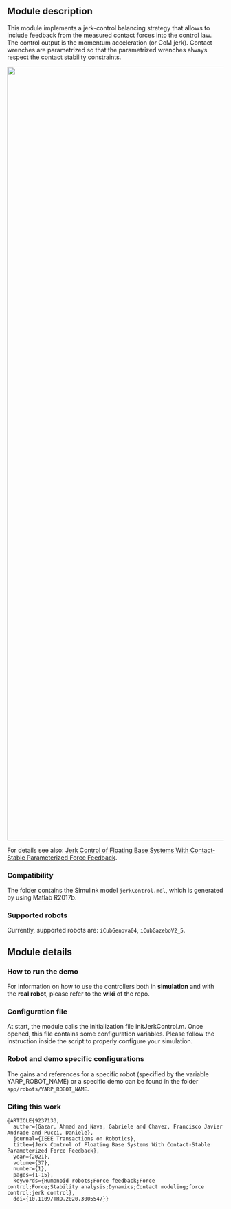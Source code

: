 ## Module description

This module implements a jerk-control balancing strategy that allows to include feedback from the measured contact forces into the control law. The control output is the momentum acceleration (or CoM jerk). Contact wrenches are parametrized so that the parametrized wrenches always respect the contact stability constraints.

<img src="/doc/pics/jerkControl.png" width="1800"> 

For details see also: [Jerk Control of Floating Base Systems With Contact-Stable Parameterized Force Feedback](https://ieeexplore.ieee.org/document/9237133).

### Compatibility

The folder contains the Simulink model `jerkControl.mdl`, which is generated by using Matlab R2017b.

### Supported robots

Currently, supported robots are: `iCubGenova04`, `iCubGazeboV2_5`.

## Module details

### How to run the demo

For information on how to use the controllers both in **simulation** and with the **real robot**, please refer to the **wiki** of the repo.

### Configuration file

At start, the module calls the initialization file initJerkControl.m. Once opened, this file contains some configuration variables. Please follow the instruction inside the script to properly configure your simulation.

### Robot and demo specific configurations

The gains and references for a specific robot (specified by the variable YARP_ROBOT_NAME) or a specific demo can be found in the folder `app/robots/YARP_ROBOT_NAME`.

### Citing this work

```
@ARTICLE{9237133,
  author={Gazar, Ahmad and Nava, Gabriele and Chavez, Francisco Javier Andrade and Pucci, Daniele},
  journal={IEEE Transactions on Robotics}, 
  title={Jerk Control of Floating Base Systems With Contact-Stable Parameterized Force Feedback}, 
  year={2021},
  volume={37},
  number={1},
  pages={1-15},
  keywords={Humanoid robots;Force feedback;Force control;Force;Stability analysis;Dynamics;Contact modeling;force control;jerk control},
  doi={10.1109/TRO.2020.3005547}}
```
